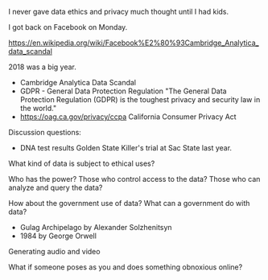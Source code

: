 
I never gave data ethics and privacy much thought until I had kids.

I got back on Facebook on Monday.

https://en.wikipedia.org/wiki/Facebook%E2%80%93Cambridge_Analytica_data_scandal

2018 was a big year.

- Cambridge Analytica Data Scandal
- GDPR - General Data Protection Regulation
"The General Data Protection Regulation (GDPR) is the toughest privacy and security law in the world."
- https://oag.ca.gov/privacy/ccpa
 California Consumer Privacy Act


Discussion questions:

- DNA test results
Golden State Killer's trial at Sac State last year.

What kind of data is subject to ethical uses?

Who has the power?
Those who control access to the data?
Those who can analyze and query the data?

How about the government use of data?
What can a government do with data?

- Gulag Archipelago by Alexander Solzhenitsyn
- 1984 by George Orwell

Generating audio and video

What if someone poses as you and does something obnoxious online?
